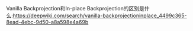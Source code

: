 



Vanilla Backprojection和In-place Backprojection的区别是什么:https://deepwiki.com/search/vanilla-backprojectioninplace_4499c365-8ead-4ebc-9d50-a8a598e4a69b
